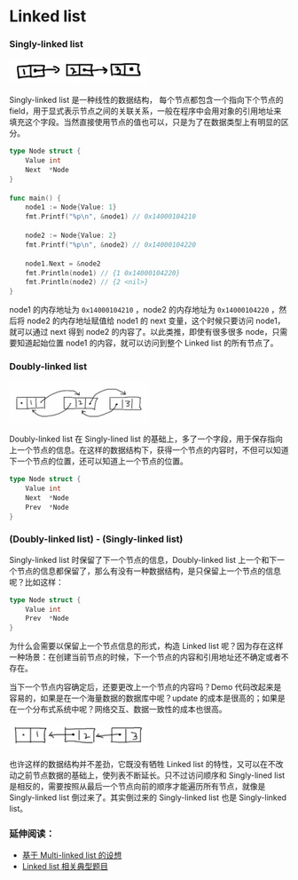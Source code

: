# Linked list

### Singly-linked list

<img src="/区块链是什么/assets/1.png" style="width:50%;">

Singly-linked list 是一种线性的数据结构， 每个节点都包含一个指向下个节点的 field，用于显式表示节点之间的关联关系，一般在程序中会用对象的引用地址来填充这个字段。当然直接使用节点的值也可以，只是为了在数据类型上有明显的区分。

```go
type Node struct {
	Value int
	Next  *Node
}

func main() {
	node1 := Node{Value: 1}
	fmt.Printf("%p\n", &node1) // 0x14000104210

	node2 := Node{Value: 2}
	fmt.Printf("%p\n", &node2) // 0x14000104220

	node1.Next = &node2
	fmt.Println(node1) // {1 0x14000104220}
	fmt.Println(node2) // {2 <nil>}
}
```

node1 的内存地址为 `0x14000104210` ，node2 的内存地址为 `0x14000104220` ，然后将 node2 的内存地址赋值给 node1 的 next 变量，这个时候只要访问 node1，就可以通过 next 得到 node2 的内容了。以此类推，即使有很多很多 node，只需要知道起始位置 node1 的内容，就可以访问到整个 Linked list 的所有节点了。

### Doubly-linked list

<img src="/区块链是什么/assets/2.png" style="width:50%;">


Doubly-linked list 在 Singly-lined list 的基础上，多了一个字段，用于保存指向上一个节点的信息。在这样的数据结构下，获得一个节点的内容时，不但可以知道下一个节点的位置，还可以知道上一个节点的位置。

```go
type Node struct {
	Value int
	Next  *Node
	Prev  *Node
}
```

### (Doubly-linked list) - (Singly-linked list)

Singly-linked list 时保留了下一个节点的信息，Doubly-linked list 上一个和下一个节点的信息都保留了，那么有没有一种数据结构，是只保留上一个节点的信息呢？比如这样：

```go
type Node struct {
	Value int
	Prev  *Node
}
```

为什么会需要以保留上一个节点信息的形式，构造 Linked list 呢？因为存在这样一种场景：在创建当前节点的时候，下一个节点的内容和引用地址还不确定或者不存在。

当下一个节点内容确定后，还要更改上一个节点的内容吗？Demo 代码改起来是容易的，如果是在一个海量数据的数据库中呢？update 的成本是很高的；如果是在一个分布式系统中呢？网络交互、数据一致性的成本也很高。

<img src="/区块链是什么/assets/3.png" style="width:50%;">

也许这样的数据结构并不差劲，它既没有牺牲 Linked list 的特性，又可以在不改动之前节点数据的基础上，使列表不断延长。只不过访问顺序和 Singly-lined list 是相反的，需要按照从最后一个节点向前的顺序才能遍历所有节点，就像是 Singly-linked list 倒过来了。其实倒过来的 Singly-linked list 也是 Singly-linked list。

### 延伸阅读：

* [基于 Multi-linked list 的设想](../yan-shen-yue-du/multi-linked-list.md)
* [Linked list 相关典型题目](../yan-shen-yue-du/linked-list-xiang-guan-dian-xing-ti-mu/)

